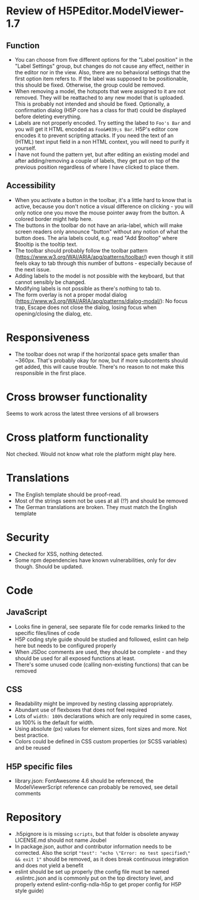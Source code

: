 # Review of H5PEditor.ModelViewer-1.7

## Function
- You can choose from five different options for the "Label position" in the "Label Settings" group, but changes do not cause any effect, neither in the editor nor in the view. Also, there are no behavioral settings that the first option item refers to. If the label was supposed to be positionable, this should be fixed. Otherwise, the group could be removed.
- When removing a model, the hotspots that were assigned to it are not removed. They will be reattached to any new model that is uploaded. This is probably not intended and should be fixed. Optionally, a confirmation dialog (H5P core has a class for that) could be displayed before deleting everything.
- Labels are not properly encoded. Try setting the labed to `Foo's Bar` and you will get it HTML encoded as `Foo&#039;s Bar`. H5P's editor core encodes it to prevent scripting attacks. If you need the text of an (HTML) text input field in a non HTML context, you will need to purify it yourself.
- I have not found the pattern yet, but after editing an existing model and after adding/removing a couple of labels, they get put on top of the previous position regardless of where I have clicked to place them.

## Accessibility
- When you activate a button in the toolbar, it's a little hard to know that is active, because you don't notice a visual difference on clicking - you will only notice one you move the mouse pointer away from the button. A colored border might help here.
- The buttons in the toolbar do not have an aria-label, which will make screen readers only announce "button" without any notion of what the button does. The aria labels could, e.g. read "Add $tooltop" where $tooltip is the tooltip text.
- The toolbar should probably follow the toolbar pattern (https://www.w3.org/WAI/ARIA/apg/patterns/toolbar/) even though it still feels okay to tab through this number of buttons - especially because of the next issue.
- Adding labels to the model is not possible with the keyboard, but that cannot sensibly be changed.
- Modifying labels is not possible as there's nothing to tab to.
- The form overlay is not a proper modal dialog (https://www.w3.org/WAI/ARIA/apg/patterns/dialog-modal/): No focus trap, Escape does not close the dialog, losing focus when opening/closing the dialog, etc.

# Responsiveness
- The toolbar does not wrap if the horizontal space gets smaller than ~360px. That's probably okay for now, but if more subcontents should get added, this will cause trouble. There's no reason to not make this responsible in the first place.

# Cross browser functionality
Seems to work across the latest three versions of all browsers

# Cross platform functionality
Not checked. Would not know what role the platform might play here.

# Translations
- The English template should be proof-read.
- Most of the strings seem not be uses at all (!?) and should be removed
- The German translations are broken. They must match the English template

# Security
- Checked for XSS, nothing detected.
- Some npm dependencies have known vulnerabilities, only for dev though. Should be updated.

# Code

## JavaScript
- Looks fine in general, see separate file for code remarks linked to the specific files/lines of code
- H5P coding style guide should be studied and followed, eslint can help here but needs to be configured properly
- When JSDoc comments are used, they should be complete - and they should be used for all exposed functions at least.
- There's some unused code (calling non-existing functions) that can be removed

## CSS
- Readability might be improved by nesting classing appropriately.
- Abundant use of flexboxes that does not feel required
- Lots of `width: 100%` declarations which are only required in some cases, as 100% is the default for width.
- Using absolute (px) values for element sizes, font sizes and more. Not best practice.
- Colors could be defined in CSS custom properties (or SCSS variables) and be reused

## H5P specific files
- library.json: FontAwesome 4.6 should be referenced, the ModelViewerScript reference can probably be removed, see detail comments

# Repository
- .h5pignore is is missing `scripts`, but that folder is obsolete anyway
LICENSE.md should not name Joubel
- In package.json, author and contributor information needs to be corrected. Also the script `"test": "echo \"Error: no test specified\" && exit 1"` should be removed, as it does break continuous integration and does not yield a benefit
- eslint should be set up properly (the config file must be named .eslintrc.json and is commonly put on the top directory level, and properly extend eslint-config-ndla-h5p to get proper config for H5P style guide)
